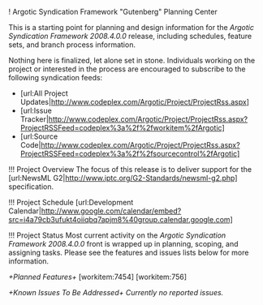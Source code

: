 ! Argotic Syndication Framework "Gutenberg" Planning Center

This is a starting point for planning and design information for the _Argotic Syndication Framework 2008.4.0.0_ release, including schedules, feature sets, and branch process information.

Nothing here is finalized, let alone set in stone. Individuals working on the project or interested in the process are encouraged to subscribe to the following syndication feeds:
* [url:All Project Updates|http://www.codeplex.com/Argotic/Project/ProjectRss.aspx]
* [url:Issue Tracker|http://www.codeplex.com/Argotic/Project/ProjectRss.aspx?ProjectRSSFeed=codeplex%3a%2f%2fworkitem%2fArgotic]
* [url:Source Code|http://www.codeplex.com/Argotic/Project/ProjectRss.aspx?ProjectRSSFeed=codeplex%3a%2f%2fsourcecontrol%2fArgotic]

!!! Project Overview
The focus of this release is to deliver support for the [url:NewsML G2|http://www.iptc.org/G2-Standards/newsml-g2.php] specification.

!!! Project Schedule
[url:Development Calendar|http://www.google.com/calendar/embed?src=i4a79cb3ufukt4oiiqbq7apjm8%40group.calendar.google.com]

!!! Project Status
Most current activity on the _Argotic Syndication Framework 2008.4.0.0_ front is wrapped up in planning, scoping, and assigning tasks. Please see the features and issues lists below for more information.

*+Planned Features+*
[workitem:7454]
[workitem:756]

*+Known Issues To Be Addressed+*
_Currently no reported issues._